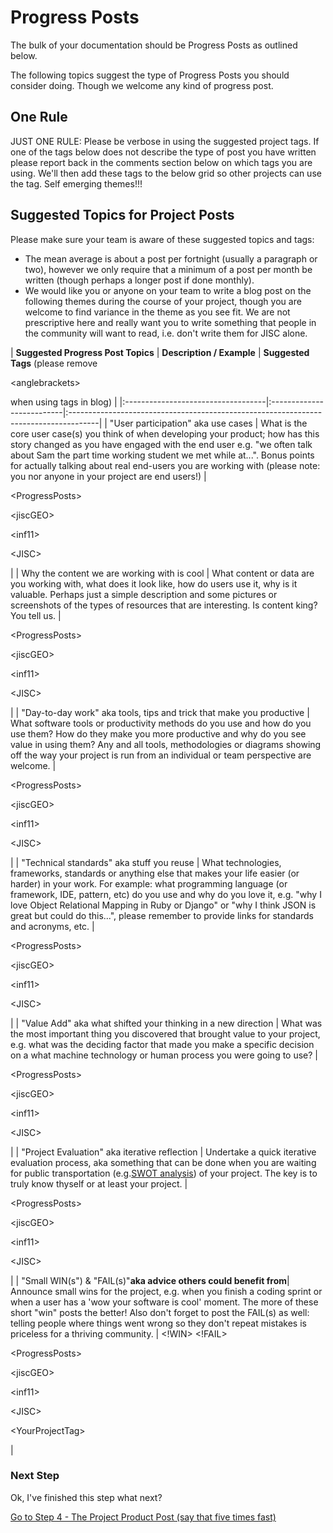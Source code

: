 # Progress Posts #
The bulk of your documentation should be Progress Posts as outlined below.

The following topics suggest the type of Progress Posts you should consider doing.  Though we welcome any kind of progress post.

## One Rule ##
JUST ONE RULE: Please be verbose in using the suggested project tags.  If one of the tags below does not describe the type of post you have written please report back in the comments section below on which tags you are using. We'll then add these tags to the below grid so other projects can use the tag.  Self emerging themes!!!

## Suggested Topics for Project Posts ##
Please make sure your team is aware of these suggested topics and tags:
  * The mean average is about a post per fortnight (usually a paragraph or two), however we only require that a minimum of a post per month be written (though perhaps a longer post if done monthly).
  * We would like you or anyone on your team to write a blog post on the following themes during the course of your project, though you are welcome to find variance in the theme as you see fit.  We are not prescriptive here and really want you to write something that people in the community will want to read, i.e. don't write them for JISC alone.

| **Suggested Progress Post Topics** | **Description / Example** | **Suggested Tags** (please remove 

&lt;anglebrackets&gt;

 when using tags in blog) |
|:-----------------------------------|:--------------------------|:-------------------------------------------------------------------------------------|
| "User participation" aka use cases | What is the core user case(s) you think of when developing your product; how has this story changed as you have engaged with the end user e.g. "we often talk about Sam the part time working student we met while at...".  Bonus points for actually talking about real end-users you are working with (please note: you nor anyone in your project are end users!) | <UserCase> <EndUser> 

&lt;ProgressPosts&gt;

 

&lt;jiscGEO&gt;

 

&lt;inf11&gt;

 

&lt;JISC&gt;

 <YourProjectTag> |
| Why the content we are working with is cool | What content or data are you working with, what does it look like, how do users use it, why is it valuable.  Perhaps just a simple description and some pictures or screenshots of the types of resources that are interesting.  Is content king?  You tell us.  | <ProjectContent> 

&lt;ProgressPosts&gt;

 

&lt;jiscGEO&gt;

 

&lt;inf11&gt;

 

&lt;JISC&gt;

 <YourProjectTag> |
| "Day-to-day work" aka tools, tips and trick that make you productive | What software tools or productivity methods do you use and how do you use them?  How do they make you more productive and why do you see value in using them?  Any and all tools, methodologies or diagrams showing off the way your project is run from an individual or team perspective are welcome. | <ProjectTools> <ProjectMethodology> <ProjectImplementation> <ProjectProductivity> 

&lt;ProgressPosts&gt;

 

&lt;jiscGEO&gt;

 

&lt;inf11&gt;

 

&lt;JISC&gt;

 <YourProjectTag> |
| "Technical standards" aka stuff you reuse | What technologies, frameworks, standards or anything else that makes your life easier (or harder) in your work.  For example: what programming language (or framework, IDE, pattern, etc) do you use and why do you love it, e.g. "why I love Object Relational Mapping in Ruby or Django" or "why I think JSON is great but could do this...", please remember to provide links for standards and acronyms, etc. | <TechnicalStandards> <TechnicalDevelopment> 

&lt;ProgressPosts&gt;

 

&lt;jiscGEO&gt;

 

&lt;inf11&gt;

 

&lt;JISC&gt;

 <YourProjectTag> |
| "Value Add" aka what shifted your thinking in a new direction | What was the most important thing you discovered that brought value to your project, e.g. what was the deciding factor that made you make a specific decision on a what machine technology or human process you were going to use? |  <ValueAdd> <DisruptiveInnovation> <ChangeFactor> 

&lt;ProgressPosts&gt;

 

&lt;jiscGEO&gt;

 

&lt;inf11&gt;

 

&lt;JISC&gt;

 <YourProjectTag> |
| "Project Evaluation" aka iterative reflection | Undertake a quick iterative evaluation process, aka something that can be done when you are  waiting for public transportation (e.g.[SWOT analysis](http://en.wikipedia.org/wiki/SWOT_analysis)) of your project.  The key is to truly know thyself or at least your project. |  <ProjectEvaluation> <SwotEvaluation> 

&lt;ProgressPosts&gt;

 

&lt;jiscGEO&gt;

 

&lt;inf11&gt;

 

&lt;JISC&gt;

 <YourProjectTag> |
| "Small WIN(s") & "FAIL(s)"**aka advice others could benefit from**|  Announce small wins for the project, e.g. when you finish a coding sprint or when a user has a 'wow your software is cool' moment.  The more of these short "win" posts the better!  Also don't forget to post the FAIL(s) as well: telling people where things went wrong so they don't repeat mistakes is priceless for a thriving community. | <!WIN> <!FAIL> 

&lt;ProgressPosts&gt;

 

&lt;jiscGEO&gt;

 

&lt;inf11&gt;

 

&lt;JISC&gt;

 

&lt;YourProjectTag&gt;

 |

### Next Step ###
Ok, I've finished this step what next?

[Go to Step 4 - The Project Product Post (say that five times fast)](ProjectDocumentationInstructionsStep4.md)